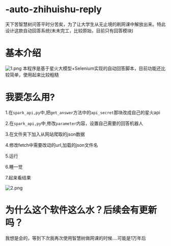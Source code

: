 # -auto-zhihuishu-reply
天下苦智慧树问答平时分苦矣，为了让大学生从无止境的刷网课中解放出来。特此设计这款自动回答系统(未未完工，比较原始，目前只有回答模块)

# 基本介绍
![1.png](https://s2.loli.net/2024/12/19/oQJLzVFMNHcX5k4.png)
本程序是基于星火大模型+Selenium实现的自动回答脚本，目前功能还比较简单，使用起来比较粗糙

# 我要怎么用?
1.在`spark_api,py`中,把`get_answer`方法中的`api_secret`那块改成自己的星火api

2.在`spark_api,py`中,修改`parameter`内容，设置自己需要的回答机器人

3.在文件夹下加入从网站爬取的json数据

4.修改fetch中需要改动的url,加载的json文件名

5.运行

6.睡一觉

7.起来看结果

![2.png](https://s2.loli.net/2024/12/19/HIjWq1iRUvtGug2.png)

# 为什么这个软件这么水？后续会有更新吗？
我想是会的，等到下次我再次使用智慧树做网课的时候....可能是1万年后

